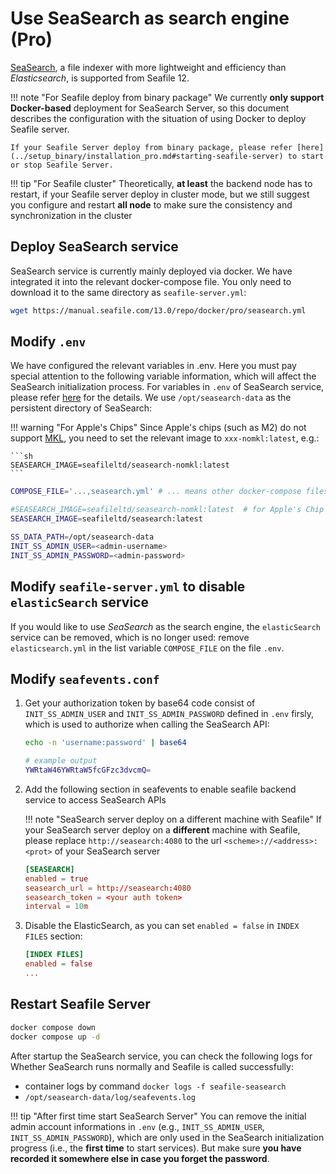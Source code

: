 # Use SeaSearch as search engine (Pro)

[SeaSearch](https://seasearch-manual.seafile.com/), a file indexer with more lightweight and efficiency than *Elasticsearch*, is supported from Seafile 12.

!!! note "For Seafile deploy from binary package"
    We currently **only support Docker-based** deployment for SeaSearch Server, so this document describes the configuration with the situation of using Docker to deploy Seafile server. 
    
    If your Seafile Server deploy from binary package, please refer [here](../setup_binary/installation_pro.md#starting-seafile-server) to start or stop Seafile Server.

!!! tip "For Seafile cluster"
    Theoretically, **at least** the backend node has to restart, if your Seafile server deploy in cluster mode, but we still suggest you configure and restart **all node** to make sure the consistency and synchronization in the cluster

## Deploy SeaSearch service

SeaSearch service is currently mainly deployed via docker. We have integrated it into the relevant docker-compose file. You only need to download it to the same directory as `seafile-server.yml`:

```sh
wget https://manual.seafile.com/13.0/repo/docker/pro/seasearch.yml
```

## Modify `.env`

We have configured the relevant variables in .env. Here you must pay special attention to the following variable information, which will affect the SeaSearch initialization process. For variables in `.env` of SeaSearch service, please refer [here](https://seasearch-manual.seafile.com/config/) for the details. We use `/opt/seasearch-data` as the persistent directory of SeaSearch:

!!! warning "For Apple's Chips"
    Since Apple's chips (such as M2) do not support [MKL](https://www.intel.com/content/www/us/en/developer/tools/oneapi/onemkl.html), you need to set the relevant image to `xxx-nomkl:latest`, e.g.:

    ```sh
    SEASEARCH_IMAGE=seafileltd/seasearch-nomkl:latest
    ```

```sh
COMPOSE_FILE='...,seasearch.yml' # ... means other docker-compose files

#SEASEARCH_IMAGE=seafileltd/seasearch-nomkl:latest  # for Apple's Chip
SEASEARCH_IMAGE=seafileltd/seasearch:latest

SS_DATA_PATH=/opt/seasearch-data
INIT_SS_ADMIN_USER=<admin-username>  
INIT_SS_ADMIN_PASSWORD=<admin-password>
```

## Modify `seafile-server.yml` to disable `elasticSearch` service

If you would like to use *SeaSearch* as the search engine, the `elasticSearch` service can be removed, which is no longer used: remove `elasticsearch.yml` in the list variable `COMPOSE_FILE` on the file `.env`.

## Modify `seafevents.conf`

1. Get your authorization token by base64 code consist of `INIT_SS_ADMIN_USER` and `INIT_SS_ADMIN_PASSWORD` defined in `.env` firsly, which is used to authorize when calling the SeaSearch API:

    ```sh
    echo -n 'username:password' | base64

    # example output
    YWRtaW46YWRtaW5fcGFzc3dvcmQ=
    ```

2. Add the following section in seafevents to enable seafile backend service to access SeaSearch APIs

    !!! note "SeaSearch server deploy on a different machine with Seafile"
        If your SeaSearch server deploy on a **different** machine with Seafile, please replace `http://seasearch:4080` to the url `<scheme>://<address>:<prot>` of your SeaSearch server 

    ```conf
    [SEASEARCH]
    enabled = true
    seasearch_url = http://seasearch:4080
    seasearch_token = <your auth token>
    interval = 10m
    ```

3. Disable the ElasticSearch, as you can set `enabled = false` in `INDEX FILES` section:

    ```conf
    [INDEX FILES]
    enabled = false
    ...
    ```

## Restart Seafile Server

```sh
docker compose down
docker compose up -d
```

After startup the SeaSearch service, you can check the following logs for Whether SeaSearch runs normally and Seafile is called successfully:

- container logs by command `docker logs -f seafile-seasearch`
- `/opt/seasearch-data/log/seafevents.log`


!!! tip "After first time start SeaSearch Server"
    You can remove the initial admin account informations in `.env` (e.g., `INIT_SS_ADMIN_USER`, `INIT_SS_ADMIN_PASSWORD`), which are only used in the SeaSearch initialization progress (i.e., the **first time** to start services). But make sure **you have recorded it somewhere else in case you forget the password**.

